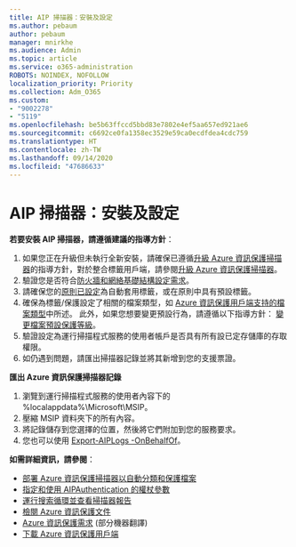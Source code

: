 ```yaml
---
title: AIP 掃描器：安裝及設定
ms.author: pebaum
author: pebaum
manager: mnirkhe
ms.audience: Admin
ms.topic: article
ms.service: o365-administration
ROBOTS: NOINDEX, NOFOLLOW
localization_priority: Priority
ms.collection: Adm_O365
ms.custom:
- "9002278"
- "5119"
ms.openlocfilehash: be5b63ffccd5bbd83e7802e4ef5aa657ed921ae6
ms.sourcegitcommit: c6692ce0fa1358ec3529e59ca0ecdfdea4cdc759
ms.translationtype: HT
ms.contentlocale: zh-TW
ms.lasthandoff: 09/14/2020
ms.locfileid: "47686633"
---
```

# <a name="aip-scanner-installation-and-configuration"></a>AIP 掃描器：安裝及設定

**若要安裝 AIP 掃描器，請遵循建議的指導方針**：

1. 如果您正在升級但未執行全新安裝，請確保已遵循[升級 Azure 資訊保護掃描器](https://docs.microsoft.com/azure/information-protection/rms-client/client-admin-guide#upgrading-the-azure-information-protection-scanner)的指導方針，對於整合標籤用戶端，請參閱[升級 Azure 資訊保護掃描器](https://docs.microsoft.com/azure/information-protection/rms-client/clientv2-admin-guide#upgrading-the-azure-information-protection-scanner)。
2. 驗證您是否符合[防火牆和網絡基礎結構設定需求](https://docs.microsoft.com/azure/information-protection/requirements#firewalls-and-network-infrastructure)。
3. 請確保您的[原則已設定](https://docs.microsoft.com/azure/information-protection/configure-policy)為自動套用標籤，或在原則中具有預設標籤。
4. 確保為標籤/保護設定了相關的檔案類型，如 [Azure 資訊保護用戶端支持的檔案類型](https://docs.microsoft.com/azure/information-protection/rms-client/client-admin-guide-file-types#supported-file-types-for-classification-and-protection)中所述。 此外，如果您想要變更預設行為，請遵循以下指導方針： [變更檔案預設保護等級](https://docs.microsoft.com/azure/information-protection/rms-client/client-admin-guide-file-types#changing-the-default-protection-level-of-files)。
5. 驗證設定為運行掃描程式服務的使用者帳戶是否具有所有設已定存儲庫的存取權限。
6. 如仍遇到問題，請匯出掃描器記錄並將其新增到您的支援票證。

**匯出 Azure 資訊保護掃描器記錄**

1. 瀏覽到運行掃描程式服務的使用者內容下的 %localappdata%\Microsoft\MSIP。
2. 壓縮 MSIP 資料夾下的所有內容。
3. 將記錄儲存到您選擇的位置，然後將它們附加到您的服務要求。
4. 您也可以使用 [Export-AIPLogs -OnBehalfOf](https://docs.microsoft.com/powershell/module/azureinformationprotection/export-aiplogs?view=azureipps)。

**如需詳細資訊，請參閱**：
- [部署 Azure 資訊保護掃描器以自動分類和保護檔案](https://docs.microsoft.com/azure/information-protection/deploy-aip-scanner)
- [指定和使用 AIPAuthentication 的權杖參數](https://docs.microsoft.com/azure/information-protection/rms-client/client-admin-guide-powershell#specify-and-use-the-token-parameter-for-set-aipauthentication)
- [運行搜索循環並查看掃描器報告](https://docs.microsoft.com/azure/information-protection/deploy-aip-scanner#run-a-discovery-cycle-and-view-reports-for-the-scanner)
- [檢閱 Azure 資訊保護文件](https://docs.microsoft.com/azure/information-protection/what-is-information-protection)
- [Azure 資訊保護需求](https://docs.microsoft.com/azure/information-protection/get-started/requirements) (部分機器翻譯)
- [下載 Azure 資訊保護用戶端](https://www.microsoft.com/download/details.aspx?id=53018)

